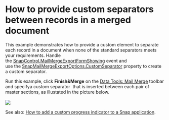 # How to provide custom separators between records in a merged document


<p>This example demonstrates how to provide a custom element to separate each record in a document when none of the standard separators meets your requirements. Handle the <a href="http://help.devexpress.com/#WindowsForms/DevExpressSnapSnapControl_MailMergeExportFormShowingtopic">SnapControl.MailMergeExportFormShowing</a> event and use the <a href="http://help.devexpress.com/#WindowsForms/DevExpressSnapCoreOptionsSnapMailMergeExportOptions_CustomSeparatortopic">SnapMailMergeExportOptions.CustomSeparator</a> property to create a custom separator.</p>
<p>Run this example, click <strong>Finish&Merge</strong> on the <a href="http://documentation.devexpress.com/#WindowsForms/CustomDocument16496"><u>Data Tools: Mail Merge</u></a> toolbar and specifya custom separator  that is inserted between each pair of master sections, as illustated in the picture below.<br><br><img src="https://raw.githubusercontent.com/DevExpress-Examples/how-to-provide-custom-separators-between-records-in-a-merged-document-e5073/15.1.9+/media/499d75dc-4cf6-11e6-80bf-00155d62480c.png"></p>
<p>See also: <a href="https://www.devexpress.com/Support/Center/p/E5074">How to add a custom progress indicator to a Snap application</a>.</p>

<br/>


